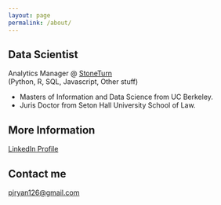 ```yaml
---
layout: page
permalink: /about/
---
```


## Data Scientist  
Analytics Manager @ <a href="www.stoneturn.com">StoneTurn</a>  
(Python, R, SQL, Javascript, Other stuff)

* Masters of Information and Data Science from UC Berkeley.
* Juris Doctor from Seton Hall University School of Law.


## More Information
<a href="https://www.linkedin.com/in/patrick-j-ryan-83514413">LinkedIn Profile</a>  

## Contact me

[pjryan126@gmail.com](mailto:pjryan126@gmail.com)

